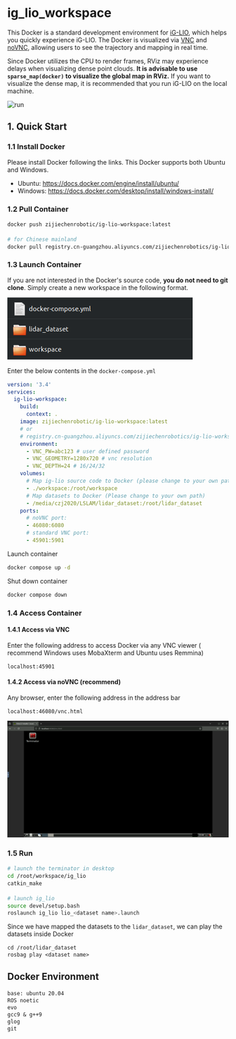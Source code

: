 # ig_lio_workspace

This Docker is a standard development environment for [iG-LIO](https://github.com/zijiechenrobotics/ig_lio), which helps you quickly experience iG-LIO. The Docker is visualized via [VNC](https://github.com/TigerVNC/tigervnc) and [noVNC](https://github.com/novnc/noVNC), allowing users to see the trajectory and mapping in real time.

Since Docker utilizes the CPU to render frames, RViz may experience delays when visualizing dense point clouds. **It is advisable to use `sparse_map(docker)` to visualize the global map in RViz.**  If you want to visualize the dense map, it is recommended that you run iG-LIO on the local machine.

![run](figure/run.gif)

## 1. Quick Start
### 1.1 Install Docker

Please install Docker following the links. This Docker supports both Ubuntu and Windows.

- Ubuntu: https://docs.docker.com/engine/install/ubuntu/
- Windows: https://docs.docker.com/desktop/install/windows-install/

### 1.2 Pull Container

```bash
docker push zijiechenrobotic/ig-lio-workspace:latest

# for Chinese mainland
docker pull registry.cn-guangzhou.aliyuncs.com/zijiechenrobotics/ig-lio-workspace:latest
```

### 1.3 Launch Container

If you are not interested in the Docker's source code, **you do not need to git clone**. Simply create a new workspace in the following format.

![file](figure/file.png)

Enter the below contents in the `docker-compose.yml`

```yaml
version: '3.4'
services:
  ig-lio-workspace:
    build:
      context: .
    image: zijiechenrobotic/ig-lio-workspace:latest
    # or 
    # registry.cn-guangzhou.aliyuncs.com/zijiechenrobotics/ig-lio-workspace:latest
    environment:
      - VNC_PW=abc123 # user defined password
      - VNC_GEOMETRY=1280x720 # vnc resolution
      - VNC_DEPTH=24 # 16/24/32
    volumes:
      # Map ig-lio source code to Docker (please change to your own path)
      - ./workspace:/root/workspace
      # Map datasets to Docker (Please change to your own path)
      - /media/czj2020/LSLAM/lidar_dataset:/root/lidar_dataset
    ports:
      # noVNC port:
      - 46080:6080
      # standard VNC port:
      - 45901:5901
```

Launch container

```bash
docker compose up -d
```

Shut down container

```bash
docker compose down
```

### 1.4 Access Container

#### 1.4.1 Access via VNC

Enter the following address to access Docker via any VNC viewer ( recommend Windows uses MobaXterm and Ubuntu uses Remmina)

```
localhost:45901
```

#### 1.4.2 Access via noVNC (recommend)

Any browser, enter the following address in the address bar

```
localhost:46080/vnc.html
```

![noVNC](figure/noVNC.png)

### 1.5 Run

```bash
# launch the terminator in desktop
cd /root/workspace/ig_lio
catkin_make

# launch ig_lio
source devel/setup.bash
roslaunch ig_lio lio_<dataset name>.launch
```

Since we have mapped the datasets to the `lidar_dataset`, we can play the datasets inside Docker

```
cd /root/lidar_dataset
rosbag play <dataset name>
```

## Docker Environment

```
base: ubuntu 20.04
ROS noetic
evo
gcc9 & g++9
glog
git
```

